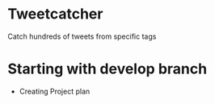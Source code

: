 # Tweetcatcher
Catch hundreds of tweets from specific tags

# Starting with develop branch
 - Creating Project plan